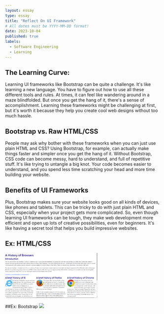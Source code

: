 ```yaml
---
layout: essay
type: essay
title: "Reflect On UI Framework"
# All dates must be YYYY-MM-DD format!
date: 2023-10-04
published: true
labels:
  - Software Engineering
  - Learning
---
```



## The Learning Curve:
Learning UI frameworks like Bootstrap can be quite a challenge. It's like learning a new language. You have to figure out how to use all these different tools and rules. At times, it can feel like wandering around in a maze blindfolded. But once you get the hang of it, there's a sense of accomplishment.  Learning these frameworks might be challenging at first, but it's worth it because they help you create cool web designs without too much hassle.

## Bootstrap vs. Raw HTML/CSS
People may ask why bother with these frameworks when you can just use plain HTML and CSS? Using Bootstrap, for example, can actually make things faster and simpler once you get the hang of it. Without Bootstrap, CSS code can become messy, hard to understand, and full of repetitive stuff. It's like trying to untangle a big knot. Your code becomes easier to understand, and you spend less time scratching your head and more time building your website. 

## Benefits of UI Frameworks
Plus, Bootstrap makes sure your website looks good on all kinds of devices, like phones and tablets. This can be tricky to do with just plain HTML and CSS, especially when your project gets more complicated. So, even though learning UI frameworks can be tough, they make web development more efficient and open up lots of creative possibilities, even for beginners. It's like having a secret tool that helps you build impressive websites.

## Ex: HTML/CSS
<img width="300px" src="../img/history of browsers.png" class="img-thumbnail" >

##Ex: Bootstrap
<img width="300px" src="../img/Mine 1.png.jpg" class="img-thumbnail" >







